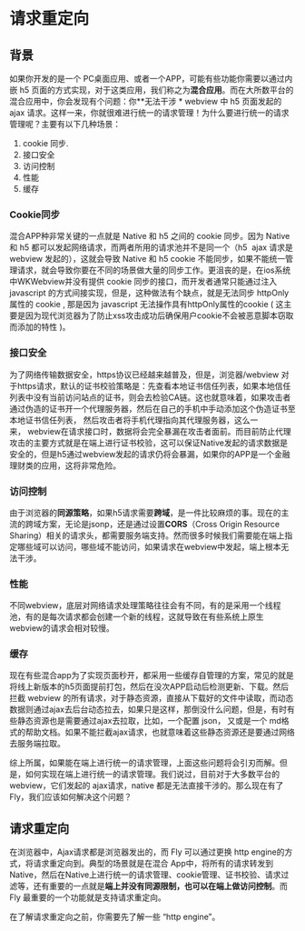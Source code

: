 # 请求重定向

## 背景

如果你开发的是一个 PC桌面应用、或者一个APP，可能有些功能你需要以通过内嵌 h5 页面的方式实现，对于这类应用，我们称之为**混合应用**。而在大所数平台的混合应用中，你会发现有个问题：你**无法干涉 * webview 中 h5 页面发起的 ajax 请求。这样一来，你就很难进行统一的请求管理！为什么要进行统一的请求管理呢？主要有以下几种场景：

1. cookie 同步.
2. 接口安全
3. 访问控制
4. 性能
5. 缓存

### Cookie同步

混合APP种非常关键的一点就是 Native 和 h5 之间的 cookie 同步。因为 Native 和 h5 都可以发起网络请求，而两者所用的请求池并不是同一个（h5  ajax 请求是 webview 发起的），这就会导致 Native 和 h5 cookie 不能同步，如果不能统一管理请求，就会导致你要在不同的场景做大量的同步工作。更沮丧的是，在ios系统中WKWebview并没有提供 cookie 同步的接口，而开发者通常只能通过注入 javascript 的方式间接实现，但是，这种做法有个缺点，就是无法同步 httpOnly 属性的 cookie ,  那是因为 javascript 无法操作具有httpOnly属性的cookie ( 这主要是因为现代浏览器为了防止xss攻击成功后确保用户cookie不会被恶意脚本窃取而添加的特性 )。

### 接口安全

为了网络传输数据安全，https协议已经越来越普及，但是，浏览器/webview 对于https请求，默认的证书校验策略是：先查看本地证书信任列表，如果本地信任列表中没有当前访问站点的证书，则会去检验CA链。这也就意味着，如果攻击者通过伪造的证书开一个代理服务器，然后在自己的手机中手动添加这个伪造证书至本地证书信任列表， 然后攻击者将手机代理指向其代理服务器，这么一来， webview在请求接口时，数据将会完全暴漏在攻击者面前。而目前防止代理攻击的主要方式就是在端上进行证书校验，这可以保证Native发起的请求数据是安全的，但是h5通过webview发起的请求仍将会暴漏，如果你的APP是一个金融理财类的应用，这将非常危险。

### 访问控制

由于浏览器的**同源策略**，如果h5请求需要**跨域**，是一件比较麻烦的事。现在的主流的跨域方案，无论是jsonp，还是通过设置**CORS**（Cross Origin Resource Sharing）相关的请求头，都需要服务端支持。然而很多时候我们需要能在端上指定哪些域可以访问，哪些域不能访问，如果请求在webview中发起，端上根本无法干涉。

### 性能

不同webview，底层对网络请求处理策略往往会有不同，有的是采用一个线程池，有的是每次请求都会创建一个新的线程，这就导致在有些系统上原生webview的请求会相对较慢。

### 缓存

现在有些混合app为了实现页面秒开，都采用一些缓存自管理的方案，常见的就是将线上新版本的h5页面提前打包，然后在没次APP启动后检测更新、下载。然后拦截 webview 的所有请求，对于静态资源，直接从下载好的文件中读取，而动态数据则通过ajax去后台动态拉去，如果只是这样，那倒没什么问题，但是，有时有些静态资源也是需要通过ajax去拉取，比如，一个配置 json， 又或是一个 md格式的帮助文档。如果不能拦截ajax请求，也就意味着这些静态资源还是要通过网络去服务端拉取。

综上所属，如果能在端上进行统一的请求管理，上面这些问题将会引刃而解。但是，如何实现在端上进行统一的请求管理。我们说过，目前对于大多数平台的webview，它们发起的 ajax请求，native 都是无法直接干涉的。那么现在有了Fly，我们应该如何解决这个问题？



## 请求重定向

在浏览器中，Ajax请求都是浏览器发出的，而 Fly 可以通过更换 http engine的方式，将请求重定向到。典型的场景就是在混合 App中，将所有的请求转发到 Native，然后在Native上进行统一的请求管理、cookie管理、证书校验、请求过滤等，还有重要的一点就是**端上并没有同源限制，也可以在端上做访问控制**。而 Fly 最重要的一个功能就是支持请求重定向。

在了解请求重定向之前，你需要先了解一些 “http engine”。

